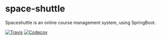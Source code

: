 # space-shuttle
Spaceshuttle is an online course management system, using SpringBoot.

[![Travis](https://img.shields.io/travis/eviema/space-shuttle.svg)](https://travis-ci.org/eviema/space-shuttle)
[![Codecov](https://img.shields.io/codecov/c/github/eviema/space-shuttle.svg)](https://codecov.io/gh/eviema/space-shuttle)